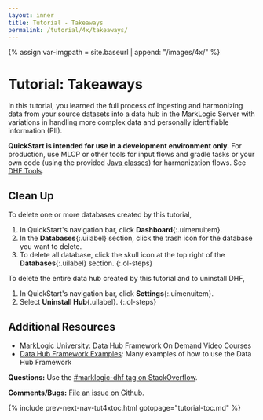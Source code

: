 ```yaml
---
layout: inner
title: Tutorial - Takeaways
permalink: /tutorial/4x/takeaways/
---
```


{% assign var-imgpath = site.baseurl | append: "/images/4x/" %}


# Tutorial: Takeaways

In this tutorial, you learned the full process of ingesting and harmonizing data from your source datasets into a data hub in the MarkLogic Server with variations in handling more complex data and personally identifiable information (PII).

**QuickStart is intended for use in a development environment only.** For production, use MLCP or other tools for input flows and gradle tasks or your own code (using the provided [Java classes]({{site.baseurl}}/harmonize/java/)) for harmonization flows. See [DHF Tools]({{site.baseurl}}/tools/).


## Clean Up

To delete one or more databases created by this tutorial,
1. In QuickStart's navigation bar, click **Dashboard**{:.uimenuitem}.
2. In the **Databases**{:.uilabel} section, click the trash icon for the database you want to delete.
3. To delete all database, click the skull icon at the top right of the **Databases**{:.uilabel} section.
{:.ol-steps}

To delete the entire data hub created by this tutorial and to uninstall DHF,
1. In QuickStart's navigation bar, click **Settings**{:.uimenuitem}.
1. Select **Uninstall Hub**{.uilabel}.
{:.ol-steps}


## Additional Resources

- [MarkLogic University](https://mlu.marklogic.com/ondemand/index.xqy?q=Series%3A%22Operational%20Data%20Hubs%22): Data Hub Framework On Demand Video Courses
- [Data Hub Framework Examples](https://github.com/marklogic/marklogic-data-hub/tree/develop/examples): Many examples of how to use the Data Hub Framework

**Questions:** Use the [#marklogic-dhf tag on StackOverflow](https://stackoverflow.com/questions/ask?tags=marklogic-dhf).

**Comments/Bugs:** [File an issue on Github](https://github.com/marklogic/marklogic-data-hub/issues/new).


{% include prev-next-nav-tut4xtoc.html gotopage="tutorial-toc.md" %}
